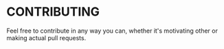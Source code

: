 # CONTRIBUTING

Feel free to contribute in any way you can, whether it's motivating other or making actual pull requests.
